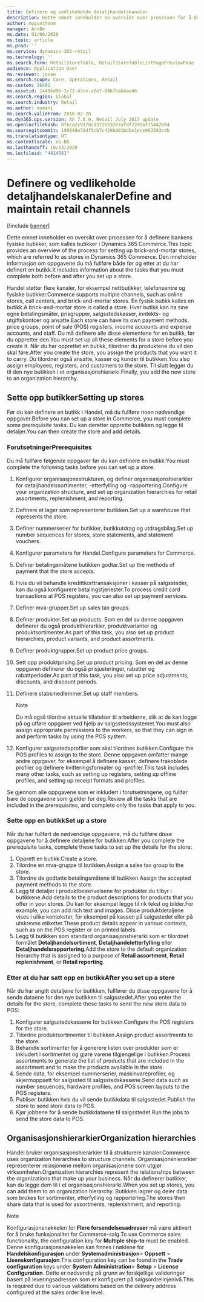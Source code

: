 ```yaml
---
title: Definere og vedlikeholde detaljhandelskanaler
description: Dette emnet inneholder en oversikt over prosessen for å definere bankens fysiske butikker, som kalles butikker i Dynamics 365 Commerce. Den inneholder informasjon om oppgavene du må fullføre både før og etter at du har definert en butikk.
author: mugunthanm
manager: AnnBe
ms.date: 01/06/2020
ms.topic: article
ms.prod: ''
ms.service: dynamics-365-retail
ms.technology: ''
ms.search.form: RetailStoreTable, RetailStoreTableListPagePreviewPane
audience: Application User
ms.reviewer: josaw
ms.search.scope: Core, Operations, Retail
ms.custom: 16481
ms.assetid: 14496d96-1c72-43ce-a2e7-8467bab4ae46
ms.search.region: Global
ms.search.industry: Retail
ms.author: mumani
ms.search.validFrom: 2016-02-28
ms.dyn365.ops.version: AX 7.0.0, Retail July 2017 update
ms.openlocfilehash: 0fbca2c9178cd372653287afdf72deaf75442604
ms.sourcegitcommit: 199848e78df5cb7c439b001bdbe1ece963593cdb
ms.translationtype: HT
ms.contentlocale: nb-NO
ms.lasthandoff: 10/13/2020
ms.locfileid: "4414561"
---
```

# <a name="define-and-maintain-retail-channels"></a><span data-ttu-id="100be-104">Definere og vedlikeholde detaljhandelskanaler</span><span class="sxs-lookup"><span data-stu-id="100be-104">Define and maintain retail channels</span></span>

[!include [banner](includes/banner.md)]

<span data-ttu-id="100be-105">Dette emnet inneholder en oversikt over prosessen for å definere bankens fysiske butikker, som kalles butikker i Dynamics 365 Commerce.</span><span class="sxs-lookup"><span data-stu-id="100be-105">This topic provides an overview of the process for setting up brick-and-mortar stores, which are referred to as stores in Dynamics 365 Commerce.</span></span> <span data-ttu-id="100be-106">Den inneholder informasjon om oppgavene du må fullføre både før og etter at du har definert en butikk.</span><span class="sxs-lookup"><span data-stu-id="100be-106">It includes information about the tasks that you must complete both before and after you set up a store.</span></span>

<span data-ttu-id="100be-107">Handel støtter flere kanaler, for eksempel nettbutikker, telefonsentre og fysiske butikker.</span><span class="sxs-lookup"><span data-stu-id="100be-107">Commerce supports multiple channels, such as online stores, call centers, and brick-and-mortar stores.</span></span> <span data-ttu-id="100be-108">En fysisk butikk kalles en butikk.</span><span class="sxs-lookup"><span data-stu-id="100be-108">A brick-and-mortar store is called a store.</span></span> <span data-ttu-id="100be-109">Hver butikk kan ha sine egne betalingsmåter, prisgrupper, salgsstedskasser, inntekts- og utgiftskontoer og ansatte.</span><span class="sxs-lookup"><span data-stu-id="100be-109">Each store can have its own payment methods, price groups, point of sale (POS) registers, income accounts and expense accounts, and staff.</span></span> <span data-ttu-id="100be-110">Du må definere alle disse elementene for en butikk, før du oppretter den.</span><span class="sxs-lookup"><span data-stu-id="100be-110">You must set up all these elements for a store before you create it.</span></span> <span data-ttu-id="100be-111">Når du har opprettet en butikk, tilordner du produktene du vil den skal føre.</span><span class="sxs-lookup"><span data-stu-id="100be-111">After you create the store, you assign the products that you want it to carry.</span></span> <span data-ttu-id="100be-112">Du tilordner også ansatte, kasser og kunder til butikken.</span><span class="sxs-lookup"><span data-stu-id="100be-112">You also assign employees, registers, and customers to the store.</span></span> <span data-ttu-id="100be-113">Til slutt legger du til den nye butikken i et organisasjonshierarki.</span><span class="sxs-lookup"><span data-stu-id="100be-113">Finally, you add the new store to an organization hierarchy.</span></span>

## <a name="setting-up-stores"></a><span data-ttu-id="100be-114">Sette opp butikker</span><span class="sxs-lookup"><span data-stu-id="100be-114">Setting up stores</span></span>

<span data-ttu-id="100be-115">Før du kan definere en butikk i Handel, må du fullføre noen nødvendige oppgaver.</span><span class="sxs-lookup"><span data-stu-id="100be-115">Before you can set up a store in Commerce, you must complete some prerequisite tasks.</span></span> <span data-ttu-id="100be-116">Du kan deretter opprette butikken og legge til detaljer.</span><span class="sxs-lookup"><span data-stu-id="100be-116">You can then create the store and add details.</span></span>

### <a name="prerequisites"></a><span data-ttu-id="100be-117">Forutsetninger</span><span class="sxs-lookup"><span data-stu-id="100be-117">Prerequisites</span></span>

<span data-ttu-id="100be-118">Du må fullføre følgende oppgaver før du kan definere en butikk:</span><span class="sxs-lookup"><span data-stu-id="100be-118">You must complete the following tasks before you can set up a store:</span></span>

1. <span data-ttu-id="100be-119">Konfigurer organisasjonsstrukturen, og definer organisasjonshierarkier for detaljhandelssortimenter, -etterfylling og -rapportering.</span><span class="sxs-lookup"><span data-stu-id="100be-119">Configure your organization structure, and set up organization hierarchies for retail assortments, replenishment, and reporting.</span></span>
2. <span data-ttu-id="100be-120">Definere et lager som representerer butikken.</span><span class="sxs-lookup"><span data-stu-id="100be-120">Set up a warehouse that represents the store.</span></span>
3. <span data-ttu-id="100be-121">Definer nummerserier for butikker, butikkutdrag og utdragsbilag.</span><span class="sxs-lookup"><span data-stu-id="100be-121">Set up number sequences for stores, store statements, and statement vouchers.</span></span>
4. <span data-ttu-id="100be-122">Konfigurer parametere for Handel.</span><span class="sxs-lookup"><span data-stu-id="100be-122">Configure parameters for Commerce.</span></span>
5. <span data-ttu-id="100be-123">Definer betalingsmåtene butikken godtar.</span><span class="sxs-lookup"><span data-stu-id="100be-123">Set up the methods of payment that the store accepts.</span></span>
6. <span data-ttu-id="100be-124">Hvis du vil behandle kredittkorttransaksjoner i kasser på salgssteder, kan du også konfigurere betalingstjenester.</span><span class="sxs-lookup"><span data-stu-id="100be-124">To process credit card transactions at POS registers, you can also set up payment services.</span></span>
7. <span data-ttu-id="100be-125">Definer mva-grupper.</span><span class="sxs-lookup"><span data-stu-id="100be-125">Set up sales tax groups.</span></span>
8. <span data-ttu-id="100be-126">Definer produkter.</span><span class="sxs-lookup"><span data-stu-id="100be-126">Set up products.</span></span> <span data-ttu-id="100be-127">Som en del av denne oppgaven definerer du også produkthierarkier, produktvarianter og produktsortimenter.</span><span class="sxs-lookup"><span data-stu-id="100be-127">As part of this task, you also set up product hierarchies, product variants, and product assortments.</span></span>
9. <span data-ttu-id="100be-128">Definer produktgrupper.</span><span class="sxs-lookup"><span data-stu-id="100be-128">Set up product price groups.</span></span>
10. <span data-ttu-id="100be-129">Sett opp produktprising.</span><span class="sxs-lookup"><span data-stu-id="100be-129">Set up product pricing.</span></span> <span data-ttu-id="100be-130">Som en del av denne oppgaven definerer du også prisjusteringer, rabatter og rabattperioder.</span><span class="sxs-lookup"><span data-stu-id="100be-130">As part of this task, you also set up price adjustments, discounts, and discount periods.</span></span>
11. <span data-ttu-id="100be-131">Definere stabsmedlemmer.</span><span class="sxs-lookup"><span data-stu-id="100be-131">Set up staff members.</span></span>

    > [!NOTE]
    > <span data-ttu-id="100be-132">Du må også tilordne aktuelle tillatelser til arbeiderne, slik at de kan logge på og utføre oppgaver ved hjelp av salgsstedssystemet.</span><span class="sxs-lookup"><span data-stu-id="100be-132">You must also assign appropriate permissions to the workers, so that they can sign in and perform tasks by using the POS system.</span></span>

12. <span data-ttu-id="100be-133">Konfigurer salgsstedsprofiler som skal tilordnes butikken.</span><span class="sxs-lookup"><span data-stu-id="100be-133">Configure the POS profiles to assign to the store.</span></span> <span data-ttu-id="100be-134">Denne oppgaven omfatter mange andre oppgaver, for eksempel å definere kasser, definere frakoblede profiler og definere kvitteringsformater og -profiler.</span><span class="sxs-lookup"><span data-stu-id="100be-134">This task includes many other tasks, such as setting up registers, setting up offline profiles, and setting up receipt formats and profiles.</span></span>

<span data-ttu-id="100be-135">Se gjennom alle oppgavene som er inkludert i forutsetningene, og fullfør bare de oppgavene som gjelder for deg.</span><span class="sxs-lookup"><span data-stu-id="100be-135">Review all the tasks that are included in the prerequisites, and complete only the tasks that apply to you.</span></span>

### <a name="set-up-a-store"></a><span data-ttu-id="100be-136">Sette opp en butikk</span><span class="sxs-lookup"><span data-stu-id="100be-136">Set up a store</span></span>

<span data-ttu-id="100be-137">Når du har fullført de nødvendige oppgavene, må du fullføre disse oppgavene for å definere detaljene for butikken:</span><span class="sxs-lookup"><span data-stu-id="100be-137">After you complete the prerequisite tasks, complete these tasks to set up the details for the store:</span></span>

1. <span data-ttu-id="100be-138">Opprett en butikk.</span><span class="sxs-lookup"><span data-stu-id="100be-138">Create a store.</span></span>
2. <span data-ttu-id="100be-139">Tilordne en mva-gruppe til butikken.</span><span class="sxs-lookup"><span data-stu-id="100be-139">Assign a sales tax group to the store.</span></span>
3. <span data-ttu-id="100be-140">Tilordne de godtatte betalingsmåtene til butikken.</span><span class="sxs-lookup"><span data-stu-id="100be-140">Assign the accepted payment methods to the store.</span></span>
4. <span data-ttu-id="100be-141">Legg til detaljer i produktbeskrivelsene for produkter du tilbyr i butikkene.</span><span class="sxs-lookup"><span data-stu-id="100be-141">Add details to the product descriptions for products that you offer in your stores.</span></span> <span data-ttu-id="100be-142">Du kan for eksempel legge til rik tekst og bilder.</span><span class="sxs-lookup"><span data-stu-id="100be-142">For example, you can add rich text and images.</span></span> <span data-ttu-id="100be-143">Disse produktdetaljene vises i ulike kontekster, for eksempel på kassen på salgsstedet eller på utskrevne etiketter.</span><span class="sxs-lookup"><span data-stu-id="100be-143">These product details appear in various contexts, such as on the POS register or on printed labels.</span></span>
5. <span data-ttu-id="100be-144">Legg til butikken som standard organisasjonshierarki som er tilordnet formålet **Detaljhandelsortiment**, **Detaljhandeletterfylling** eller **Detaljhandelsrapportering**.</span><span class="sxs-lookup"><span data-stu-id="100be-144">Add the store to the default organization hierarchy that is assigned to a purpose of **Retail assortment**, **Retail replenishment**, or **Retail reporting**.</span></span>

### <a name="after-you-set-up-a-store"></a><span data-ttu-id="100be-145">Etter at du har satt opp en butikk</span><span class="sxs-lookup"><span data-stu-id="100be-145">After you set up a store</span></span>

<span data-ttu-id="100be-146">Når du har angitt detaljene for butikken, fullfører du disse oppgavene for å sende dataene for den nye butikken til salgsstedet.</span><span class="sxs-lookup"><span data-stu-id="100be-146">After you enter the details for the store, complete these tasks to send the new store data to POS:</span></span>

1. <span data-ttu-id="100be-147">Konfigurer salgsstedskassene for butikken.</span><span class="sxs-lookup"><span data-stu-id="100be-147">Configure the POS registers for the store.</span></span>
2. <span data-ttu-id="100be-148">Tilordne produktsortimenter til butikken.</span><span class="sxs-lookup"><span data-stu-id="100be-148">Assign product assortments to the store.</span></span>
3. <span data-ttu-id="100be-149">Behandle sortimenter for å generere listen over produkter som er inkludert i sortimentet og gjøre varene tilgjengelige i butikken.</span><span class="sxs-lookup"><span data-stu-id="100be-149">Process assortments to generate the list of products that are included in the assortment and to make the products available in the store.</span></span>
4. <span data-ttu-id="100be-150">Sende data, for eksempel nummerserier, maskinvareprofiler, og skjermoppsett for salgssted til salgsstedskassene.</span><span class="sxs-lookup"><span data-stu-id="100be-150">Send data such as number sequences, hardware profiles, and POS screen layouts to the POS registers.</span></span>
5. <span data-ttu-id="100be-151">Publiser butikken hvis du vil sende butikkdata til salgsstedet.</span><span class="sxs-lookup"><span data-stu-id="100be-151">Publish the store to send store data to POS.</span></span>
6. <span data-ttu-id="100be-152">Kjør jobbene for å sende butikkdataene til salgsstedet.</span><span class="sxs-lookup"><span data-stu-id="100be-152">Run the jobs to send the store data to POS.</span></span>

## <a name="organization-hierarchies"></a><span data-ttu-id="100be-153">Organisasjonshierarkier</span><span class="sxs-lookup"><span data-stu-id="100be-153">Organization hierarchies</span></span>

<span data-ttu-id="100be-154">Handel bruker organisasjonshierarkier til å strukturere kanaler.</span><span class="sxs-lookup"><span data-stu-id="100be-154">Commerce uses organization hierarchies to structure channels.</span></span> <span data-ttu-id="100be-155">Organisasjonshierarkier representerer relasjonene mellom organisasjonene som utgjør virksomheten.</span><span class="sxs-lookup"><span data-stu-id="100be-155">Organization hierarchies represent the relationships between the organizations that make up your business.</span></span> <span data-ttu-id="100be-156">Når du definerer butikker, kan du legge dem til i et organisasjonshierarki.</span><span class="sxs-lookup"><span data-stu-id="100be-156">When you set up stores, you can add them to an organization hierarchy.</span></span> <span data-ttu-id="100be-157">Butikken lagrer og deler data som brukes for sortimenter, etterfylling og rapportering.</span><span class="sxs-lookup"><span data-stu-id="100be-157">The stores then share data that is used for assortments, replenishment, and reporting.</span></span>

> [!NOTE]
> <span data-ttu-id="100be-158">Konfigurasjonsnøkkelen for **Flere forsendelsesadresser** må være aktivert for å bruke funksjonalitet for Commerce-salg.</span><span class="sxs-lookup"><span data-stu-id="100be-158">To use Commerce sales functionality, the configuration key for **Multiple ship-to** must be enabled.</span></span> <span data-ttu-id="100be-159">Denne konfigurasjonsnøkkelen kan finnes i nøklene for **Handelskonfigurasjon** under **Systemadministrasjon**\> **Oppsett** \> **Lisenskonfigurasjon**.</span><span class="sxs-lookup"><span data-stu-id="100be-159">This configuration key can be found in the **Trade configuration** keys under **System Administration**\> **Setup** \> **License Configuration**.</span></span> <span data-ttu-id="100be-160">Dette er nødvendig på grunn av forskjellige valideringer basert på leveringsadressen som er konfigurert på salgsordrelinjenivå.</span><span class="sxs-lookup"><span data-stu-id="100be-160">This is required due to various validations based on the delivery address configured at the sales order line level.</span></span>


